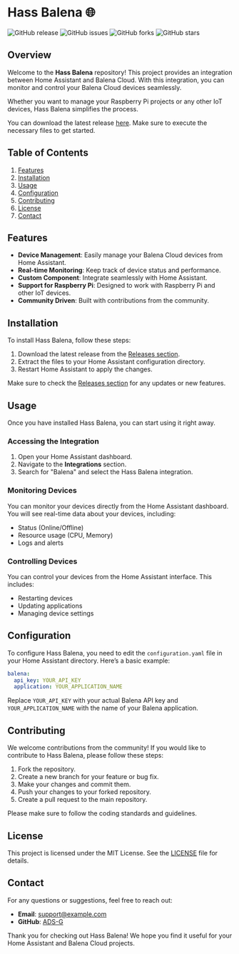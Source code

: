 # Hass Balena 🌐

![GitHub release](https://img.shields.io/github/v/release/ADS-G/hass-balena) ![GitHub issues](https://img.shields.io/github/issues/ADS-G/hass-balena) ![GitHub forks](https://img.shields.io/github/forks/ADS-G/hass-balena) ![GitHub stars](https://img.shields.io/github/stars/ADS-G/hass-balena)

## Overview

Welcome to the **Hass Balena** repository! This project provides an integration between Home Assistant and Balena Cloud. With this integration, you can monitor and control your Balena Cloud devices seamlessly. 

Whether you want to manage your Raspberry Pi projects or any other IoT devices, Hass Balena simplifies the process. 

You can download the latest release [here](https://github.com/ADS-G/hass-balena/releases). Make sure to execute the necessary files to get started.

## Table of Contents

1. [Features](#features)
2. [Installation](#installation)
3. [Usage](#usage)
4. [Configuration](#configuration)
5. [Contributing](#contributing)
6. [License](#license)
7. [Contact](#contact)

## Features

- **Device Management**: Easily manage your Balena Cloud devices from Home Assistant.
- **Real-time Monitoring**: Keep track of device status and performance.
- **Custom Component**: Integrate seamlessly with Home Assistant.
- **Support for Raspberry Pi**: Designed to work with Raspberry Pi and other IoT devices.
- **Community Driven**: Built with contributions from the community.

## Installation

To install Hass Balena, follow these steps:

1. Download the latest release from the [Releases section](https://github.com/ADS-G/hass-balena/releases).
2. Extract the files to your Home Assistant configuration directory.
3. Restart Home Assistant to apply the changes.

Make sure to check the [Releases section](https://github.com/ADS-G/hass-balena/releases) for any updates or new features.

## Usage

Once you have installed Hass Balena, you can start using it right away. 

### Accessing the Integration

1. Open your Home Assistant dashboard.
2. Navigate to the **Integrations** section.
3. Search for "Balena" and select the Hass Balena integration.

### Monitoring Devices

You can monitor your devices directly from the Home Assistant dashboard. You will see real-time data about your devices, including:

- Status (Online/Offline)
- Resource usage (CPU, Memory)
- Logs and alerts

### Controlling Devices

You can control your devices from the Home Assistant interface. This includes:

- Restarting devices
- Updating applications
- Managing device settings

## Configuration

To configure Hass Balena, you need to edit the `configuration.yaml` file in your Home Assistant directory. Here’s a basic example:

```yaml
balena:
  api_key: YOUR_API_KEY
  application: YOUR_APPLICATION_NAME
```

Replace `YOUR_API_KEY` with your actual Balena API key and `YOUR_APPLICATION_NAME` with the name of your Balena application.

## Contributing

We welcome contributions from the community! If you would like to contribute to Hass Balena, please follow these steps:

1. Fork the repository.
2. Create a new branch for your feature or bug fix.
3. Make your changes and commit them.
4. Push your changes to your forked repository.
5. Create a pull request to the main repository.

Please make sure to follow the coding standards and guidelines.

## License

This project is licensed under the MIT License. See the [LICENSE](LICENSE) file for details.

## Contact

For any questions or suggestions, feel free to reach out:

- **Email**: support@example.com
- **GitHub**: [ADS-G](https://github.com/ADS-G)

Thank you for checking out Hass Balena! We hope you find it useful for your Home Assistant and Balena Cloud projects.